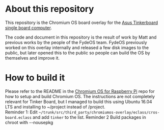# About this repository

This repository is the Chromium OS board overlay for the [Asus Tinkerboard single board computer](https://www.asus.com/us/Single-Board-Computer/Tinker-Board/).

The code and document in this repository is the result of work by Matt and previous works by the people of the FydeOS team. FydeOS previously worked on this overlay internally and released a few disk images to the public, but later opened this to the public so people can build the OS by themselves and improve it.


# How to build it

Please refer to the README in the [Chromium OS for Raspberry Pi](https://github.com/FydeOS/chromium_os_for_raspberry_pi) repo for how to setup and build Chromium OS. The instructions are not completely relevant for Tinker Board, but I managed to build this using Ubuntu 16.04 LTS and installing to ~/project instead of /project.  
Reminder 1: Edit `~/trunk/src/third_party/chromiumos-overlay/eclass/cros-board.eclass` and add `tinker` to the list. 
Reminder 2 Build packages in chroot with --nousepkg
